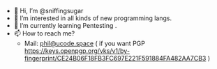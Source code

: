 - 👋 Hi, I’m @sniffingsugar
- 👀 I’m interested in all kinds of new programming langs.
- 🌱 I’m currently learning Pentesting .
- 📫 How to reach me?
  - Mail: phil@ucode.space ( if you want PGP https://keys.openpgp.org/vks/v1/by-fingerprint/CE24B06F18FB3FC697E221F591884FA482AA7CB3 )
